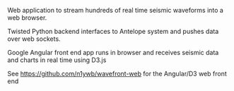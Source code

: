 Web application to stream hundreds of real time seismic waveforms into a web browser.

Twisted Python backend interfaces to Antelope system and pushes data over web sockets.

Google Angular front end app runs in browser and receives seismic data and charts in real time using D3.js

See  https://github.com/n1ywb/wavefront-web for the Angular/D3 web front end
